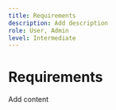 ```yaml
---
title: Requirements
description: Add description
role: User, Admin
level: Intermediate
---
```

# Requirements

Add content